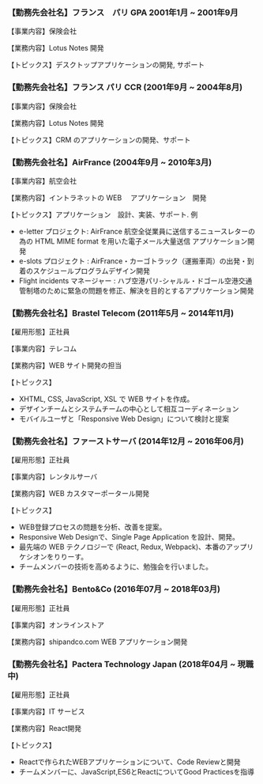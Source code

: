 ### 【勤務先会社名】フランス　パリ GPA 2001年1月 ~ 2001年9月

【事業内容】保険会社

【業務内容】Lotus Notes 開発

【トピックス】デスクトップアプリケーションの開発, サポート

### 【勤務先会社名】フランス パリ CCR (2001年9月 ~ 2004年8月)

【事業内容】保険会社

【業務内容】Lotus Notes 開発

【トピックス】CRM のアプリケーションの開発、サポート

### 【勤務先会社名】AirFrance (2004年9月 ~ 2010年3月)

【事業内容】航空会社

【業務内容】イントラネットの WEB 　アプリケーション　開発

【トピックス】アプリケーション　設計、実装、サポート. 例

- e-letter プロジェクト: AirFrance 航空全従業員に送信するニュースレターの為の HTML MIME format を用いた電子メール大量送信 アプリケーション開発
- e-slots プロジェクト : AirFrance・カーゴトラック（運搬車両）の出発・到着のスケジュールプログラムデザイン開発
- Flight incidents マネージャー : ハブ空港パリ-シャルル・ドゴール空港交通管制塔のために緊急の問題を修正、解決を目的とするアプリケーション開発

### 【勤務先会社名】Brastel Telecom (2011年5月 ~ 2014年11月)

【雇用形態】正社員

【事業内容】テレコム

【業務内容】WEB サイト開発の担当

【トピックス】

- XHTML, CSS, JavaScript, XSL で WEB サイトを作成。
- デザインチームとシステムチームの中心として相互コーディネーション​
- モバイルユーザと「Responsive Web Design」について検討と提案

### 【勤務先会社名】ファーストサーバ (2014年12月 ~ 2016年06月)

【雇用形態】正社員

【事業内容】レンタルサーバ

【業務内容】WEB カスタマーポータール開発

【トピックス】

- WEB登録プロセスの問題を分析、改善を提案。
- Responsive Web Designで、Single Page Application を設計、開発。
- 最先端の WEB テクノロジーで (React, Redux, Webpack)、本番のアップリケシオンをりりーす。
- チームメンバーの技術を高めるように、勉強会を行いました。

### 【勤務先会社名】Bento&Co (2016年07月 ~ 2018年03月)

【雇用形態】正社員

【事業内容】オンラインストア

【業務内容】shipandco.com WEB アプリケーション開発

### 【勤務先会社名】Pactera Technology Japan (2018年04月 ~ 現職中)

【雇用形態】正社員

【事業内容】IT サービス

【業務内容】React開発

【トピックス】

- Reactで作られたWEBアプリケーションについて、Code Reviewと開発
- チームメンバーに、JavaScript,ES6とReactについてGood Practicesを指導
